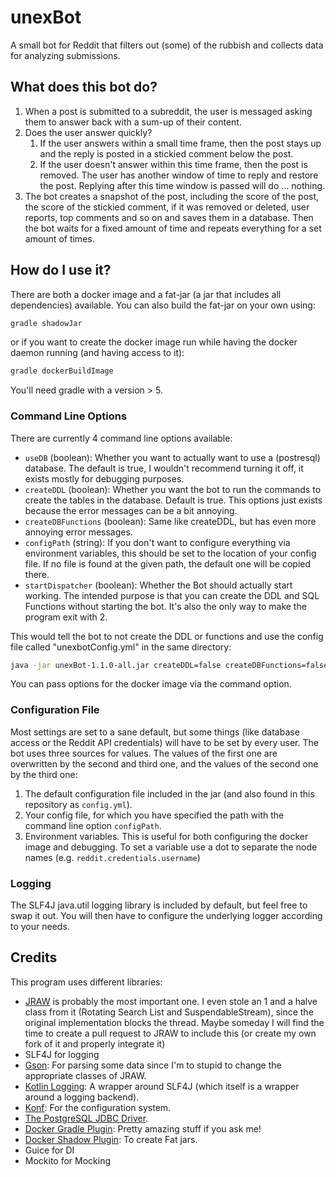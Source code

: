# unexBot

A small bot for Reddit that filters out (some) of the rubbish and collects data for analyzing submissions.

## What does this bot do?

1. When a post is submitted to a subreddit, the user is messaged asking them to answer back with a sum-up of their content.
2. Does the user answer quickly?
    1. If the user answers within a small time frame, then the post stays up and the reply is posted in a stickied comment below the post.
    2. If the user doesn't answer within this time frame, then the post is removed. The user has another window of time to reply and restore the post. Replying after this time window is passed will do ... nothing.
3. The bot creates a snapshot of the post, including the score of the post, the score of the stickied comment, if it was removed or deleted, user reports, top comments and so on and saves them in a database. Then the bot waits for a fixed amount of time and repeats everything for a set amount of times.

## How do I use it?

There are both a docker image and a fat-jar (a jar that includes all dependencies) available. You can also build the fat-jar on your own using:

```bash
gradle shadowJar
```

or if you want to create the docker image run while having the docker daemon running (and having access to it):

```bash
gradle dockerBuildImage
```

You'll need gradle with a version > 5.

### Command Line Options

There are currently 4 command line options available:

- `useDB` (boolean): Whether you want to actually want to use a (postresql) database. The default is true, I wouldn't recommend turning it off, it exists mostly for debugging purposes.
- `createDDL` (boolean): Whether you want the bot to run the commands to create the tables in the database. Default is true. This options just exists because the error messages can be a bit annoying.
- `createDBFunctions` (boolean): Same like createDDL, but has even more annoying error messages.
- `configPath` (string): If you don't want to configure everything via environment variables, this should be set to the location of your config file. If no file is found at the given path, the default one will be copied there.
- `startDispatcher` (boolean): Whether the Bot should actually start working. The intended purpose is that you can create the DDL and SQL Functions without starting the bot. It's also the only way to make the program exit with 2.

This would tell the bot to not create the DDL or functions and use the config file called "unexbotConfig.yml" in the same directory:

```bash
java -jar unexBot-1.1.0-all.jar createDDL=false createDBFunctions=false configPath="unexbotConfig.yml"
```

You can pass options for the docker image via the command option.

### Configuration File

Most settings are set to a sane default, but some things (like database access or the Reddit API credentials) will have to be set by every user.
The bot uses three sources for values. The values of the first one are overwritten by the second and third one, and the values of the second one by the third one:

1. The default configuration file included in the jar (and also found in this repository as `config.yml`).
2. Your config file, for which you have specified the path with the command line option `configPath`.
3. Environment variables. This is useful for both configuring the docker image and debugging. To set a variable use a dot to separate the node names (e.g. `reddit.credentials.username`)

### Logging

The SLF4J java.util logging library is included by default, but feel free to swap it out. You will then have to configure the underlying logger according to your needs.

## Credits

This program uses different libraries:

- [JRAW](https://github.com/mattbdean/JRAW) is probably the most important one. I even stole an 1 and a halve class from it (Rotating Search List and SuspendableStream), since the original implementation blocks the thread. Maybe someday I will find the time to create a pull request to JRAW to include this (or create my own fork of it and properly integrate it)
- SLF4J for logging
- [Gson](https://github.com/google/gson): For parsing some data since I'm to stupid to change the appropriate classes of JRAW.
- [Kotlin Logging](https://github.com/MicroUtils/kotlin-logging): A wrapper around SLF4J (which itself is a wrapper around a logging backend).
- [Konf](https://github.com/uchuhimo/konf): For the configuration system.
- [The PostgreSQL JDBC Driver](https://jdbc.postgresql.org).
- [Docker Gradle Plugin](https://github.com/bmuschko/gradle-docker-plugin): Pretty amazing stuff if you ask me!
- [Docker Shadow Plugin](https://github.com/johnrengelman/shadow): To create Fat jars.
- Guice for DI
- Mockito for Mocking

